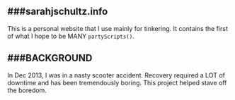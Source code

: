 ###sarahjschultz.info
-----------------------
This is a personal website that I use mainly for tinkering. It contains the first of what I hope to be MANY ```partyScripts()```.

###BACKGROUND
-----------------------
In Dec 2013, I was in a nasty scooter accident. Recovery required a LOT of downtime and has been tremendously boring. This
project helped stave off the boredom.
